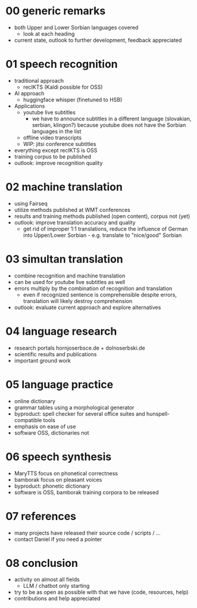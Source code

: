 # 00 generic remarks

* both Upper and Lower Sorbian languages covered
    * look at each heading
* current state, outlook to further development, feedback appreciated

# 01 speech recognition

* traditional approach
    * recIKTS (Kaldi possible for OSS)
* AI approach
    * huggingface whisper (finetuned to HSB)
* Applications
    * youtube live subtitles
        * we have to announce subtitles in a different language (slovakian, serbian, klingon?) because youtube does not have the Sorbian languages in the list
    * offline video transcripts
    * WIP: jitsi conference subtitles
* everything except recIKTS is OSS
* training corpus to be published
* outlook: improve recognition quality

# 02 machine translation

* using Fairseq
* utilize methods published at WMT conferences
* results and training methods published (open content), corpus not (yet)
* outlook: improve translation accuracy and quality
    * get rid of improper 1:1 translations, reduce the influence of German into Upper/Lower Sorbian - e.g. translate to "nice/good" Sorbian

# 03 simultan translation

* combine recognition and machine translation
* can be used for youtube live subtitles as well
* errors multiply by the combination of recognition and translation
    * even if recognized sentence is comprehensible despite errors, translation will likely destroy comprehension
* outlook: evaluate current approach and explore alternatives

# 04 language research

* research portals hornjoserbsce.de + dolnoserbski.de
* scientific results and publications
* important ground work

# 05 language practice

* online dictionary
* grammar tables using a morphological generator
* byproduct: spell checker for several office suites and hunspell-compatible tools
* emphasis on ease of use
* software OSS, dictionaries not

# 06 speech synthesis

* MaryTTS focus on phonetical correctness
* bamborak focus on pleasant voices
* byproduct: phonetic dictionary
* software is OSS, bamborak training corpora to be released

# 07 references

* many projects have released their source code / scripts / ...
* contact Daniel if you need a pointer

# 08 conclusion

* activity on almost all fields
    * LLM / chatbot only starting
* try to be as open as possible with that we have (code, resources, help)
* contributions and help appreciated

